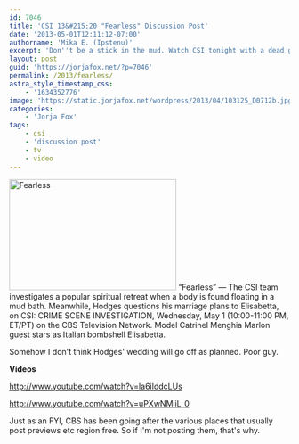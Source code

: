 ```yaml
---
id: 7046
title: 'CSI 13&#215;20 "Fearless" Discussion Post'
date: '2013-05-01T12:11:12-07:00'
authorname: 'Mika E. (Ipstenu)'
excerpt: 'Don''t be a stick in the mud. Watch CSI tonight with a dead guy in a mud bath and a goat. Look, I cannot explain the goat.'
layout: post
guid: 'https://jorjafox.net/?p=7046'
permalink: /2013/fearless/
astra_style_timestamp_css:
    - '1634352776'
image: 'https://static.jorjafox.net/wordpress/2013/04/103125_D0712b.jpg'
categories:
    - 'Jorja Fox'
tags:
    - csi
    - 'discussion post'
    - tv
    - video
---
```


<a href="//static.jorjafox.net/wordpress/2013/04/103125_D0712b.jpg"><img class="alignright size-medium wp-image-7047" alt="Fearless" src="//static.jorjafox.net/wordpress/2013/04/103125_D0712b.jpg" width="300" height="199" /></a> “Fearless” — The CSI team investigates a popular spiritual retreat when a body is found floating in a mud bath. Meanwhile, Hodges questions his marriage plans to Elisabetta, on CSI: CRIME SCENE INVESTIGATION, Wednesday, May 1 (10:00-11:00 PM, ET/PT) on the CBS Television Network. Model Catrinel Menghia Marlon guest stars as Italian bombshell Elisabetta.

Somehow I don't think Hodges' wedding will go off as planned. Poor guy.

**Videos**

http://www.youtube.com/watch?v=la6iIddcLUs

http://www.youtube.com/watch?v=uPXwNMiiL_0

Just as an FYI, CBS has been going after the various places that usually post previews etc region free. So if I'm not posting them, that's why.
